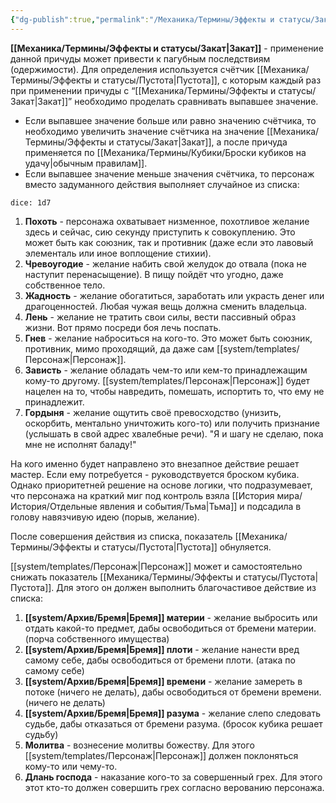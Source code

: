 ```yaml
---
{"dg-publish":true,"permalink":"/Механика/Термины/Эффекты и статусы/Закат/","noteIcon":"","created":"2025-09-07T13:19:22.751+03:00","updated":"2025-09-05T15:38:31.974+03:00"}
---
```




**[[Механика/Термины/Эффекты и статусы/Закат\|Закат]]** - применение данной причуды может привести к пагубным последствиям (одержимости). Для определения используется счётчик [[Механика/Термины/Эффекты и статусы/Пустота\|Пустота]], с которым каждый раз при применении причуды с “[[Механика/Термины/Эффекты и статусы/Закат\|Закат]]” необходимо проделать сравнивать выпавшее значение. 
- Если выпавшее значение больше или равно значению счётчика, то необходимо увеличить значение счётчика на значение [[Механика/Термины/Эффекты и статусы/Закат\|Закат]], а после причуда применяется по [[Механика/Термины/Кубики/Броски кубиков на удачу\|обычным правилам]].
- Если выпавшее значение меньше значения счётчика, то персонаж вместо задуманного действия выполняет случайное из списка:


`dice: 1d7`


1. **Похоть** - персонажа охватывает низменное, похотливое желание здесь и сейчас, сию секунду приступить к совокуплению. Это может быть как союзник, так и противник (даже если это лавовый элементаль или иное воплощение стихии). 
2. **Чревоугодие** - желание набить свой желудок до отвала (пока не наступит перенасыщение). В пищу пойдёт что угодно, даже собственное тело. 
3. **Жадность** - желание обогатиться, заработать или украсть денег или драгоценностей. Любая чужая вещь должна сменить владельца. 
4. **Лень** - желание не тратить свои силы, вести пассивный образ жизни. Вот прямо посреди боя лечь поспать.
5. **Гнев** - желание наброситься на кого-то. Это может быть союзник, противник, мимо проходящий, да даже сам [[system/templates/Персонаж\|Персонаж]]. 
6. **Зависть** - желание обладать чем-то или кем-то принадлежащим кому-то другому. [[system/templates/Персонаж\|Персонаж]] будет нацелен на то, чтобы навредить, помешать, испортить то, что ему не принадлежит. 
7. **Гордыня** - желание ощутить своё превосходство (унизить, оскорбить, ментально уничтожить кого-то) или получить признание (услышать в свой адрес хвалебные речи). "Я и шагу не сделаю, пока мне не исполнят баладу!"


На кого именно будет направлено это внезапное действие решает мастер. Если ему потребуется - руководствуется броском кубика. Однако приоритетней решение на основе логики, что подразумевает, что персонажа на краткий миг под контроль взяла [[История мира/История/Отдельные явления и события/Тьма\|Тьма]] и подсадила в голову навязчивую идею (порыв, желание). 

После совершения действия из списка, показатель [[Механика/Термины/Эффекты и статусы/Пустота\|Пустота]] обнуляется.

[[system/templates/Персонаж\|Персонаж]] может и самостоятельно снижать показатель [[Механика/Термины/Эффекты и статусы/Пустота\|Пустота]]. Для этого он должен выполнить благочастивое действие из списка: 

1. **[[system/Архив/Бремя\|Бремя]] материи** - желание выбросить или отдать какой-то предмет, дабы освободиться от бремени материи. (порча собственного имущества)
2. **[[system/Архив/Бремя\|Бремя]] плоти** - желание нанести вред самому себе, дабы освободиться от бремени плоти. (атака по самому себе)
3. **[[system/Архив/Бремя\|Бремя]] времени** - желание замереть в потоке (ничего не делать), дабы освободиться от бремени времени. (ничего не делать)
4. **[[system/Архив/Бремя\|Бремя]] разума** - желание слепо следовать судьбе, дабы отказаться от бремени разума. (бросок кубика решает судьбу)
5. **Молитва** - вознесение молитвы божеству. Для этого [[system/templates/Персонаж\|Персонаж]] должен поклоняться кому-то или чему-то. 
6. **Длань господа** - наказание кого-то за совершенный грех. Для этого этот кто-то должен совершить грех согласно верованию персонажа.

